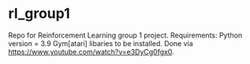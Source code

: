 # rl_group1
Repo for Reinforcement Learning group 1 project.
Requirements:
Python version = 3.9
Gym[atari] libaries to be installed. Done via https://www.youtube.com/watch?v=e3DyCg0fgx0.


